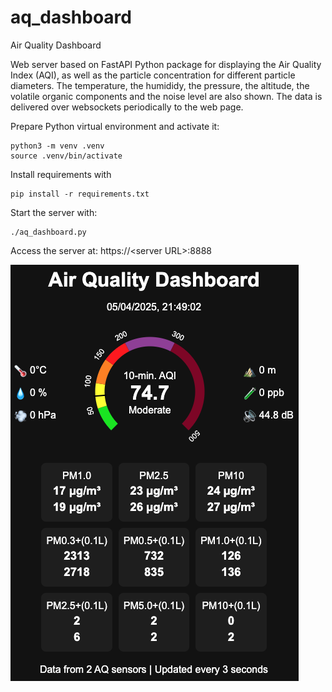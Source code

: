 # aq_dashboard
Air Quality Dashboard

Web server based on FastAPI Python package for displaying the Air Quality Index (AQI),
as well as the particle concentration for different particle diameters. The temperature,
the humididy, the pressure, the altitude, the volatile organic components and the noise
level are also shown.
The data is delivered over websockets periodically to the web page.

Prepare Python virtual environment and activate it:

    python3 -m venv .venv
    source .venv/bin/activate

Install requirements with

    pip install -r requirements.txt

Start the server with:

    ./aq_dashboard.py

Access the server at: https://\<server URL\>:8888

![AQD](screenshots/aq_dashboard.png "Air Quality Dashboard")
